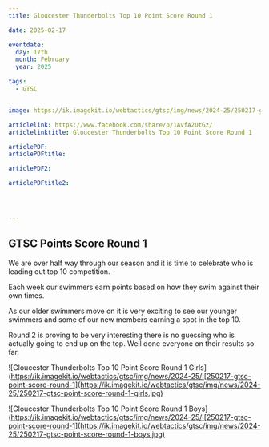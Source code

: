 ```yaml
---
title: Gloucester Thunderbolts Top 10 Point Score Round 1

date: 2025-02-17

eventdate:
  day: 17th
  month: February
  year: 2025

tags:
  - GTSC


image: https://ik.imagekit.io/webtactics/gtsc/img/news/2024-25/250217-gtsc-point-score-round-1-girls.jpg

articlelink: https://www.facebook.com/share/p/1AvfA2UtGz/
articlelinktitle: Gloucester Thunderbolts Top 10 Point Score Round 1

articlePDF: 
articlePDFtitle: 

articlePDF2: 

articlePDFtitle2: 




---
```

<h2>GTSC Points Score Round 1</h2>

We are over half way through our season and it is time to celebrate who is leading out top 10 competition. 

Each week our swimmers earn points based on how they swim against their own times. 

As our older swimmers move on it is very exciting to see our younger swimmers and some of our new members earning a spot in the top 10. 

Round 2 is proving to be very interesting there is no guessing who is actually going to end up on the top. Well done everyone on their results so far.

![Gloucester Thunderbolts Top 10 Point Score Round 1 Girls](https://ik.imagekit.io/webtactics/gtsc/img/news/2024-25/![250217-gtsc-point-score-round-1](https://ik.imagekit.io/webtactics/gtsc/img/news/2024-25/250217-gtsc-point-score-round-1-girls.jpg)

![Gloucester Thunderbolts Top 10 Point Score Round 1 Boys](https://ik.imagekit.io/webtactics/gtsc/img/news/2024-25/![250217-gtsc-point-score-round-1](https://ik.imagekit.io/webtactics/gtsc/img/news/2024-25/250217-gtsc-point-score-round-1-boys.jpg)

